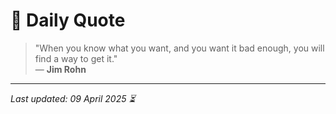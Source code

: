 # 📜 Daily Quote

> "When you know what you want, and you want it bad enough, you will find a way to get it."  
> — **Jim Rohn**

---

_Last updated: 09 April 2025 ⏳_
